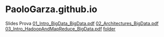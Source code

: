 # PaoloGarza.github.io
Slides Prova
[01_Intro_BigData_BigData.pdf](https://paologarza.github.io/01_Intro_BigData_BigData.pdf)
[02_Architectures_BigData.pdf](https://paologarza.github.io/02_Architectures_BigData.pdf)
[03_Intro_HadoopAndMapReduce_BigData.pdf](https://paologarza.github.io/03_Intro_HadoopAndMapReduce_BigData.pdf)
[folder](https://paologarza.github.io/slides)

